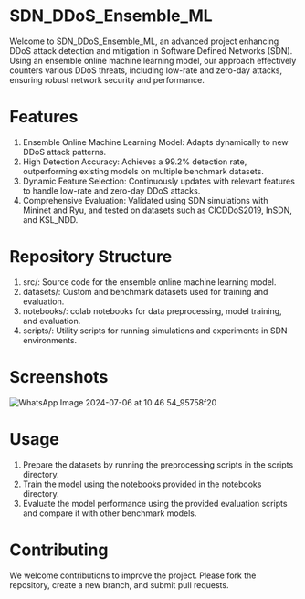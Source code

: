 # SDN_DDoS_Ensemble_ML
Welcome to SDN_DDoS_Ensemble_ML, an advanced project enhancing DDoS attack detection and mitigation in Software Defined Networks (SDN). Using an ensemble online machine learning model, our approach effectively counters various DDoS threats, including low-rate and zero-day attacks, ensuring robust network security and performance.

# Features
1. Ensemble Online Machine Learning Model: Adapts dynamically to new DDoS attack patterns.
2. High Detection Accuracy: Achieves a 99.2% detection rate, outperforming existing models on multiple benchmark datasets.
3. Dynamic Feature Selection: Continuously updates with relevant features to handle low-rate and zero-day DDoS attacks.
4. Comprehensive Evaluation: Validated using SDN simulations with Mininet and Ryu, and tested on datasets such as CICDDoS2019, InSDN, and KSL_NDD.


# Repository Structure
1. src/: Source code for the ensemble online machine learning model.
2. datasets/: Custom and benchmark datasets used for training and evaluation.
3. notebooks/: colab notebooks for data preprocessing, model training, and evaluation.
4. scripts/: Utility scripts for running simulations and experiments in SDN environments.

# Screenshots  
![WhatsApp Image 2024-07-06 at 10 46 54_95758f20](https://github.com/Ruthuja-Gaikwad/SDN_DDoS_Ensemble_ML/assets/139485296/88f1c80f-7641-4c26-b332-2eccd3b9413c)


# Usage
1. Prepare the datasets by running the preprocessing scripts in the scripts directory.
2. Train the model using the notebooks provided in the notebooks directory.
3. Evaluate the model performance using the provided evaluation scripts and compare it with other benchmark models.


# Contributing
We welcome contributions to improve the project. Please fork the repository, create a new branch, and submit pull requests.
